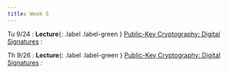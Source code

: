 ```yaml
---
title: Week 5
---
```


Tu 9/24
: **Lecture**{: .label .label-green } [Public-Key Cryptography: Digital Signatures](/assets/lecture-notes/collection-F24.pdf)
    : 

Th 9/26
: **Lecture**{: .label .label-green } [Public-Key Cryptography: Digital Signatures](/assets/lecture-notes/collection-F24.pdf)
    : 
